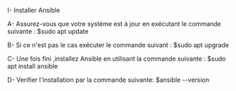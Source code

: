 I- Installer Ansible

A- Assurez-vous que votre système est à jour en exécutant le commande suivante :
    $sudo apt update

B- Si ce n'est pas le cas exécuter le commande suivant :
    $sudo apt upgrade

C- Une fois fini ,installez Ansible en utilisant la commande suivante :
    $sudo apt install ansible

D- Verifier l'installation par la commande suivante:
    $ansible --version